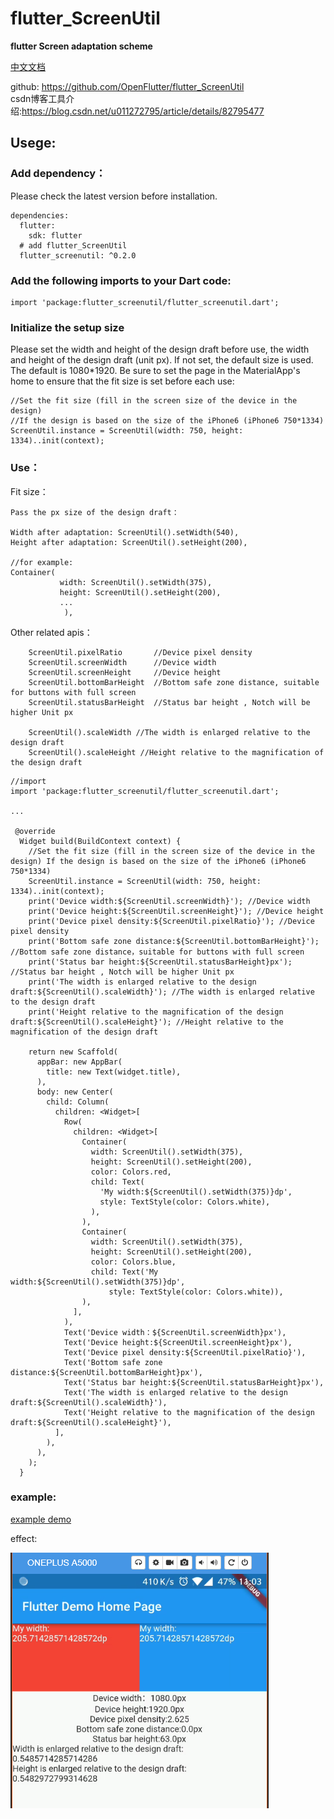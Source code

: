 
# flutter_ScreenUtil
**flutter Screen adaptation scheme**

[中文文档](/README.md)

github: https://github.com/OpenFlutter/flutter_ScreenUtil </br>
csdn博客工具介绍:https://blog.csdn.net/u011272795/article/details/82795477


## Usege:

### Add dependency：
Please check the latest version before installation.
```
dependencies:
  flutter:
    sdk: flutter
  # add flutter_ScreenUtil
  flutter_screenutil: ^0.2.0
```

### Add the following imports to your Dart code:
```
import 'package:flutter_screenutil/flutter_screenutil.dart';
```

### Initialize the setup size
Please set the width and height of the design draft before use, the width and height of the design draft (unit px).
If not set, the default size is used. The default is 1080*1920.
Be sure to set the page in the MaterialApp's home to ensure that the fit size is set before each use:

```
//Set the fit size (fill in the screen size of the device in the design)
//If the design is based on the size of the iPhone6 ​​(iPhone6 ​​750*1334)
ScreenUtil.instance = ScreenUtil(width: 750, height: 1334)..init(context);
```

### Use：

Fit size：
```
Pass the px size of the design draft：

Width after adaptation: ScreenUtil().setWidth(540),
Height after adaptation: ScreenUtil().setHeight(200),

//for example:
Container(
           width: ScreenUtil().setWidth(375),
           height: ScreenUtil().setHeight(200),
           ...
            ),
```

Other related apis：
```
    ScreenUtil.pixelRatio       //Device pixel density
    ScreenUtil.screenWidth      //Device width
    ScreenUtil.screenHeight     //Device height
    ScreenUtil.bottomBarHeight  //Bottom safe zone distance, suitable for buttons with full screen
    ScreenUtil.statusBarHeight  //Status bar height , Notch will be higher Unit px

    ScreenUtil().scaleWidth //The width is enlarged relative to the design draft
    ScreenUtil().scaleHeight //Height relative to the magnification of the design draft

```

```
//import
import 'package:flutter_screenutil/flutter_screenutil.dart';

...

 @override
  Widget build(BuildContext context) {
    //Set the fit size (fill in the screen size of the device in the design) If the design is based on the size of the iPhone6 ​​(iPhone6 ​​750*1334)
    ScreenUtil.instance = ScreenUtil(width: 750, height: 1334)..init(context);
    print('Device width:${ScreenUtil.screenWidth}'); //Device width
    print('Device height:${ScreenUtil.screenHeight}'); //Device height
    print('Device pixel density:${ScreenUtil.pixelRatio}'); //Device pixel density
    print('Bottom safe zone distance:${ScreenUtil.bottomBarHeight}'); //Bottom safe zone distance，suitable for buttons with full screen
    print('Status bar height:${ScreenUtil.statusBarHeight}px'); //Status bar height , Notch will be higher Unit px
    print('The width is enlarged relative to the design draft:${ScreenUtil().scaleWidth}'); //The width is enlarged relative to the design draft
    print('Height relative to the magnification of the design draft:${ScreenUtil().scaleHeight}'); //Height relative to the magnification of the design draft

    return new Scaffold(
      appBar: new AppBar(
        title: new Text(widget.title),
      ),
      body: new Center(
        child: Column(
          children: <Widget>[
            Row(
              children: <Widget>[
                Container(
                  width: ScreenUtil().setWidth(375),
                  height: ScreenUtil().setHeight(200),
                  color: Colors.red,
                  child: Text(
                    'My width:${ScreenUtil().setWidth(375)}dp',
                    style: TextStyle(color: Colors.white),
                  ),
                ),
                Container(
                  width: ScreenUtil().setWidth(375),
                  height: ScreenUtil().setHeight(200),
                  color: Colors.blue,
                  child: Text('My width:${ScreenUtil().setWidth(375)}dp',
                      style: TextStyle(color: Colors.white)),
                ),
              ],
            ),
            Text('Device width：${ScreenUtil.screenWidth}px'),
            Text('Device height:${ScreenUtil.screenHeight}px'),
            Text('Device pixel density:${ScreenUtil.pixelRatio}'),
            Text('Bottom safe zone distance:${ScreenUtil.bottomBarHeight}px'),
            Text('Status bar height:${ScreenUtil.statusBarHeight}px'),
            Text('The width is enlarged relative to the design draft:${ScreenUtil().scaleWidth}'),
            Text('Height relative to the magnification of the design draft:${ScreenUtil().scaleHeight}'),
          ],
        ),
      ),
    );
  }
```

### example:

[example demo](/example)
 
effect:

![效果](effect.png)

